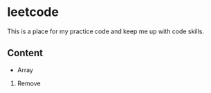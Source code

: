 # leetcode
This is a place for my practice code and keep me up with code skills.

## Content

* Array
1. Remove